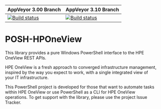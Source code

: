 
AppVeyor 3.00 Branch | AppVeyor 3.10 Branch
-------------------- | --------------------
[![Build status](https://ci.appveyor.com/api/projects/status/n1mk2r2lpa1sdxxw/branch/3.00?svg=true)](https://ci.appveyor.com/project/ChrisLynchHPE/posh-hponeview/branch/3.00) | [![Build status](https://ci.appveyor.com/api/projects/status/7aeeipw70yo0gbcm?svg=true)](https://ci.appveyor.com/project/ChrisLynchHPE/posh-hponeview-34esg)


POSH-HPOneView
==============

This library provides a pure Windows PowerShell interface to the HPE OneView REST APIs.

 HPE OneView is a fresh approach to converged infrastructure management, inspired by the way you expect to work, with a single integrated view of your IT infrastructure.

 This PowerShell project is developed for those that want to automate tasks within HPE OneView or use PowerShell as a CLI for HPE OneView operations. To get support with the library, please use the project Issue Tracker.
